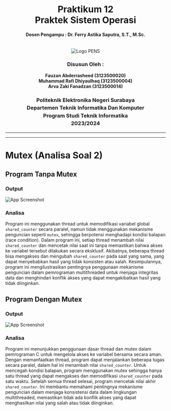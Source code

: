 <div align="center">
  <h1 style="text-align: center;font-weight: bold">Praktikum 12<br>Praktek Sistem Operasi</h1>
  <h4 style="text-align: center;">Dosen Pengampu : Dr. Ferry Astika Saputra, S.T., M.Sc.</h4>
</div>
<br />
<div align="center">
  <img src="https://upload.wikimedia.org/wikipedia/id/4/44/Logo_PENS.png" alt="Logo PENS">
  <h3 style="text-align: center;">Disusun Oleh : </h3>
  <p style="text-align: center;">
    <strong>Fauzan Abderrasheed (3123500020) </strong><br>
    <strong>Muhammad Rafi Dhiyaulhaq (3123500004) </strong><br>
    <strong>Arva Zaki Fanadzan (3123500014)</strong>
  </p>
<h3 style="text-align: center;line-height: 1.5">Politeknik Elektronika Negeri Surabaya<br>Departemen Teknik Informatika Dan Komputer<br>Program Studi Teknik Informatika<br>2023/2024</h3>
  <hr><hr>
</div>

# Mutex (Analisa Soal 2)

## Program Tanpa Mutex

### Output

![App Screenshot](img/mutex1.png)

### Analisa

Program ini menggunakan thread untuk memodifikasi variabel global `shared_counter` secara paralel, namun tidak menggunakan mekanisme penguncian seperti `mutex`, sehingga berpotensi menghadapi kondisi balapan (race condition). Dalam program ini, setiap thread menambah nilai `shared_counter` dan mencetak nilai saat ini tanpa memastikan bahwa akses ke variabel tersebut dilakukan secara eksklusif. Akibatnya, beberapa thread bisa mengakses dan mengubah `shared_counter` pada saat yang sama, yang dapat menyebabkan hasil yang tidak konsisten atau salah. Kesimpulannya, program ini mengilustrasikan pentingnya penggunaan mekanisme penguncian dalam pemrograman multithreaded untuk menjaga integritas data dan menghindari konflik akses yang dapat mengakibatkan hasil yang tidak diinginkan.

## Program Dengan Mutex

### Output 

![App Screenshot](img/mutex2.png)

### Analisa

Program ini menunjukkan penggunaan dasar thread dan mutex dalam pemrograman C untuk mengelola akses ke variabel bersama secara aman. Dengan memanfaatkan thread, program dapat menjalankan beberapa tugas secara paralel, dalam hal ini menambah nilai `shared_counter`. Untuk mencegah kondisi balapan, program menggunakan mutex sehingga hanya satu thread yang dapat mengakses dan memodifikasi `shared_counter` pada satu waktu. Setelah semua thread selesai, program mencetak nilai akhir `shared_counter`. Ini membantu memahami pentingnya mekanisme penguncian dalam menjaga konsistensi data dalam lingkungan multithreaded, memastikan tidak ada konflik akses yang dapat menghasilkan nilai yang salah atau tidak diinginkan.
